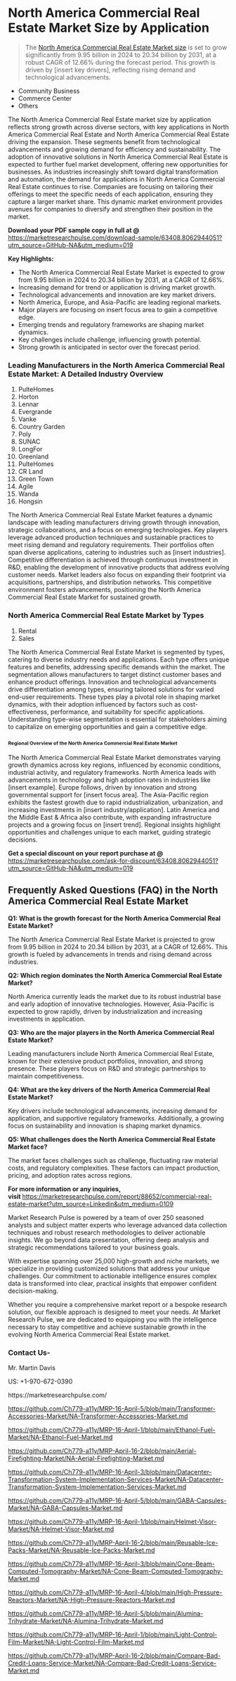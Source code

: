 <h1>North America Commercial Real Estate Market&nbsp;Size by Application</h1><blockquote><p>The <a href="https://marketresearchpulse.com/download-sample/63408.8062944051?utm_source=GitHub-NA&amp;utm_medium=019">North America Commercial Real Estate Market size</a> is set to grow significantly from 9.95 billion in 2024 to 20.34 billion by 2031, at a robust CAGR of 12.66% during the forecast period. This growth is driven by [insert key drivers], reflecting rising demand and technological advancements.</p></blockquote><ul><li>Community Business <li> Commerce Center <li> Others</li></ul><p>The North America Commercial Real Estate market size by application reflects strong growth across diverse sectors, with key applications in North America Commercial Real Estate and North America Commercial Real Estate driving the expansion. These segments benefit from technological advancements and growing demand for efficiency and sustainability. The adoption of innovative solutions in North America Commercial Real Estate is expected to further fuel market development, offering new opportunities for businesses. As industries increasingly shift toward digital transformation and automation, the demand for applications in North America Commercial Real Estate continues to rise. Companies are focusing on tailoring their offerings to meet the specific needs of each application, ensuring they capture a larger market share. This dynamic market environment provides avenues for companies to diversify and strengthen their position in the market.</p><p><strong>Download your PDF sample copy in full at @ </strong><a href="https://marketresearchpulse.com/download-sample/63408.8062944051?utm_source=GitHub-NA&amp;utm_medium=019">https://marketresearchpulse.com/download-sample/63408.8062944051?utm_source=GitHub-NA&amp;utm_medium=019</a></p><p><strong>Key Highlights: </strong></p><ul><li>The North America Commercial Real Estate Market is expected to grow from 9.95 billion in 2024 to 20.34 billion by 2031, at a CAGR of 12.66%.</li><li>Increasing demand for trend or application is driving market growth.</li><li>Technological advancements and innovation are key market drivers.</li><li>North America, Europe, and Asia-Pacific are leading regional markets.</li><li>Major players are focusing on insert focus area to gain a competitive edge.</li><li>Emerging trends and regulatory frameworks are shaping market dynamics.</li><li>Key challenges include challenge, influencing growth potential.</li><li>Strong growth is anticipated in sector over the forecast period.</li></ul><h3>Leading Manufacturers in the North America Commercial Real Estate Market: A Detailed Industry Overview</h3><ol><li>PulteHomes</li><li>Horton</li><li>Lennar</li><li>Evergrande</li><li>Vanke</li><li>Country Garden</li><li>Poly</li><li>SUNAC</li><li>LongFor</li><li>Greenland</li><li>PulteHomes</li><li>CR Land</li><li>Green Town</li><li>Agile</li><li>Wanda</li><li>Hongsin</li></ol><div class="flex max-w-full flex-col flex-grow"><div class="min-h-8 text-message flex w-full flex-col items-end gap-2 whitespace-normal break-words [.text-message+&amp;]:mt-5" dir="auto" data-message-author-role="assistant" data-message-id="fd8432e4-4910-450d-b182-61b7bfb0a01f" data-message-model-slug="gpt-4o"><div class="flex w-full flex-col gap-1 empty:hidden first:pt-[3px]"><div class="markdown prose w-full break-words dark:prose-invert light"><p>The North America Commercial Real Estate Market features a dynamic landscape with leading manufacturers driving growth through innovation, strategic collaborations, and a focus on emerging technologies. Key players leverage advanced production techniques and sustainable practices to meet rising demand and regulatory requirements. Their portfolios often span diverse applications, catering to industries such as [insert industries]. Competitive differentiation is achieved through continuous investment in R&amp;D, enabling the development of innovative products that address evolving customer needs. Market leaders also focus on expanding their footprint via acquisitions, partnerships, and distribution networks. This competitive environment fosters advancements, positioning the North America Commercial Real Estate Market for sustained growth.</p></div></div></div></div><h3>North America Commercial Real Estate Market by Types</h3><ol><li>Rental <li> Sales</li></ol><div class="flex max-w-full flex-col flex-grow"><div class="min-h-8 text-message flex w-full flex-col items-end gap-2 whitespace-normal break-words [.text-message+&amp;]:mt-5" dir="auto" data-message-author-role="assistant" data-message-id="084470be-0bb7-4664-bddf-5156b4f41249" data-message-model-slug="gpt-4o-mini"><div class="flex w-full flex-col gap-1 empty:hidden first:pt-[3px]"><div class="markdown prose w-full break-words dark:prose-invert light"><p>The North America Commercial Real Estate Market is segmented by types, catering to diverse industry needs and applications. Each type offers unique features and benefits, addressing specific demands within the market. The segmentation allows manufacturers to target distinct customer bases and enhance product offerings. Innovation and technological advancements drive differentiation among types, ensuring tailored solutions for varied end-user requirements. These types play a pivotal role in shaping market dynamics, with their adoption influenced by factors such as cost-effectiveness, performance, and suitability for specific applications. Understanding type-wise segmentation is essential for stakeholders aiming to capitalize on emerging opportunities and gain a competitive edge.</p></div></div></div></div><h3><span style="font-size: 11px;">Regional Overview of the North America Commercial Real Estate Market</span></h3><div class="flex max-w-full flex-col flex-grow"><div class="min-h-8 text-message flex w-full flex-col items-end gap-2 whitespace-normal break-words [.text-message+&amp;]:mt-5" dir="auto" data-message-author-role="assistant" data-message-id="e9038762-ce64-4e30-91c9-9bd413514231" data-message-model-slug="gpt-4o-mini"><div class="flex w-full flex-col gap-1 empty:hidden first:pt-[3px]"><div class="markdown prose w-full break-words dark:prose-invert light"><p>The North America Commercial Real Estate Market demonstrates varying growth dynamics across key regions, influenced by economic conditions, industrial activity, and regulatory frameworks. North America leads with advancements in technology and high adoption rates in industries like [insert example]. Europe follows, driven by innovation and strong governmental support for [insert focus area]. The Asia-Pacific region exhibits the fastest growth due to rapid industrialization, urbanization, and increasing investments in [insert industry/application]. Latin America and the Middle East &amp; Africa also contribute, with expanding infrastructure projects and a growing focus on [insert trend]. Regional insights highlight opportunities and challenges unique to each market, guiding strategic decisions.</p></div></div></div></div><p><strong>Get a special discount on your report purchase at @ </strong><a href="https://marketresearchpulse.com/ask-for-discount/63408.8062944051?utm_source=GitHub-NA&amp;utm_medium=019">https://marketresearchpulse.com/ask-for-discount/63408.8062944051?utm_source=GitHub-NA&amp;utm_medium=019</a></p><h2>Frequently Asked Questions (FAQ) in the North America Commercial Real Estate Market</h2><p><strong>Q1: What is the growth forecast for the North America Commercial Real Estate Market?</strong></p><p>The North America Commercial Real Estate Market is projected to grow from 9.95 billion in 2024 to 20.34 billion by 2031, at a CAGR of 12.66%. This growth is fueled by advancements in trends and rising demand across industries.</p><p><strong>Q2: Which region dominates the North America Commercial Real Estate Market?</strong></p><p>North America currently leads the market due to its robust industrial base and early adoption of innovative technologies. However, Asia-Pacific is expected to grow rapidly, driven by industrialization and increasing investments in application.</p><p><strong>Q3: Who are the major players in the North America Commercial Real Estate Market?</strong></p><p>Leading manufacturers include North America Commercial Real Estate, known for their extensive product portfolios, innovation, and strong presence. These players focus on R&amp;D and strategic partnerships to maintain competitiveness.</p><p><strong>Q4: What are the key drivers of the North America Commercial Real Estate Market?</strong></p><p>Key drivers include technological advancements, increasing demand for application, and supportive regulatory frameworks. Additionally, a growing focus on sustainability and innovation is shaping market dynamics.</p><p><strong>Q5: What challenges does the North America Commercial Real Estate Market face?</strong></p><p>The market faces challenges such as challenge, fluctuating raw material costs, and regulatory complexities. These factors can impact production, pricing, and adoption rates across regions.</p><p><strong>For more information or any inquiries, visit&nbsp;</strong><a href="https://marketresearchpulse.com/report/88652/commercial-real-estate-market?utm_source=Linkedin&utm_medium=0109">https://marketresearchpulse.com/report/88652/commercial-real-estate-market?utm_source=Linkedin&utm_medium=0109</a></p><p>Market Research Pulse is powered by a team of over 250 seasoned analysts and subject matter experts who leverage advanced data collection techniques and robust research methodologies to deliver actionable insights. We go beyond data presentation, offering deep analysis and strategic recommendations tailored to your business goals.</p><p>With expertise spanning over 25,000 high-growth and niche markets, we specialize in providing customized solutions that address your unique challenges. Our commitment to actionable intelligence ensures complex data is transformed into clear, practical insights that empower confident decision-making.</p><p>Whether you require a comprehensive market report or a bespoke research solution, our flexible approach is designed to meet your needs. At Market Research Pulse, we are dedicated to equipping you with the intelligence necessary to stay competitive and achieve sustainable growth in the evolving North America Commercial Real Estate market.</p><h3><strong>Contact Us-</strong></h3><p>Mr. Martin Davis</p><p>US: +1-970-672-0390</p><p>https://marketresearchpulse.com/</p><p><a href="https://github.com/Ch779-a11y/MRP-16-April-5/blob/main/Transformer-Accessories-Market/NA-Transformer-Accessories-Market.md">https://github.com/Ch779-a11y/MRP-16-April-5/blob/main/Transformer-Accessories-Market/NA-Transformer-Accessories-Market.md</a></p><p><a href="https://github.com/Ch779-a11y/MRP-16-April-1/blob/main/Ethanol-Fuel-Market/NA-Ethanol-Fuel-Market.md">https://github.com/Ch779-a11y/MRP-16-April-1/blob/main/Ethanol-Fuel-Market/NA-Ethanol-Fuel-Market.md</a></p><p><a href="https://github.com/Ch779-a11y/MRP-April-16-2/blob/main/Aerial-Firefighting-Market/NA-Aerial-Firefighting-Market.md">https://github.com/Ch779-a11y/MRP-April-16-2/blob/main/Aerial-Firefighting-Market/NA-Aerial-Firefighting-Market.md</a></p><p><a href="https://github.com/Ch779-a11y/MRP-16-April-3/blob/main/Datacenter-Transformation-System-Implementation-Services-Market/NA-Datacenter-Transformation-System-Implementation-Services-Market.md">https://github.com/Ch779-a11y/MRP-16-April-3/blob/main/Datacenter-Transformation-System-Implementation-Services-Market/NA-Datacenter-Transformation-System-Implementation-Services-Market.md</a></p><p><a href="https://github.com/Ch779-a11y/MRP-16-April-5/blob/main/GABA-Capsules-Market/NA-GABA-Capsules-Market.md">https://github.com/Ch779-a11y/MRP-16-April-5/blob/main/GABA-Capsules-Market/NA-GABA-Capsules-Market.md</a></p><p><a href="https://github.com/Ch779-a11y/MRP-16-April-1/blob/main/Helmet-Visor-Market/NA-Helmet-Visor-Market.md">https://github.com/Ch779-a11y/MRP-16-April-1/blob/main/Helmet-Visor-Market/NA-Helmet-Visor-Market.md</a></p><p><a href="https://github.com/Ch779-a11y/MRP-April-16-2/blob/main/Reusable-Ice-Packs-Market/NA-Reusable-Ice-Packs-Market.md">https://github.com/Ch779-a11y/MRP-April-16-2/blob/main/Reusable-Ice-Packs-Market/NA-Reusable-Ice-Packs-Market.md</a></p><p><a href="https://github.com/Ch779-a11y/MRP-16-April-3/blob/main/Cone-Beam-Computed-Tomography-Market/NA-Cone-Beam-Computed-Tomography-Market.md">https://github.com/Ch779-a11y/MRP-16-April-3/blob/main/Cone-Beam-Computed-Tomography-Market/NA-Cone-Beam-Computed-Tomography-Market.md</a></p><p><a href="https://github.com/Ch779-a11y/MRP-16-April-4/blob/main/High-Pressure-Reactors-Market/NA-High-Pressure-Reactors-Market.md">https://github.com/Ch779-a11y/MRP-16-April-4/blob/main/High-Pressure-Reactors-Market/NA-High-Pressure-Reactors-Market.md</a></p><p><a href="https://github.com/Ch779-a11y/MRP-16-April-5/blob/main/Alumina-Trihydrate-Market/NA-Alumina-Trihydrate-Market.md">https://github.com/Ch779-a11y/MRP-16-April-5/blob/main/Alumina-Trihydrate-Market/NA-Alumina-Trihydrate-Market.md</a></p><p><a href="https://github.com/Ch779-a11y/MRP-16-April-1/blob/main/Light-Control-Film-Market/NA-Light-Control-Film-Market.md">https://github.com/Ch779-a11y/MRP-16-April-1/blob/main/Light-Control-Film-Market/NA-Light-Control-Film-Market.md</a></p><p><a href="https://github.com/Ch779-a11y/MRP-April-16-2/blob/main/Compare-Bad-Credit-Loans-Service-Market/NA-Compare-Bad-Credit-Loans-Service-Market.md">https://github.com/Ch779-a11y/MRP-April-16-2/blob/main/Compare-Bad-Credit-Loans-Service-Market/NA-Compare-Bad-Credit-Loans-Service-Market.md</a></p>
